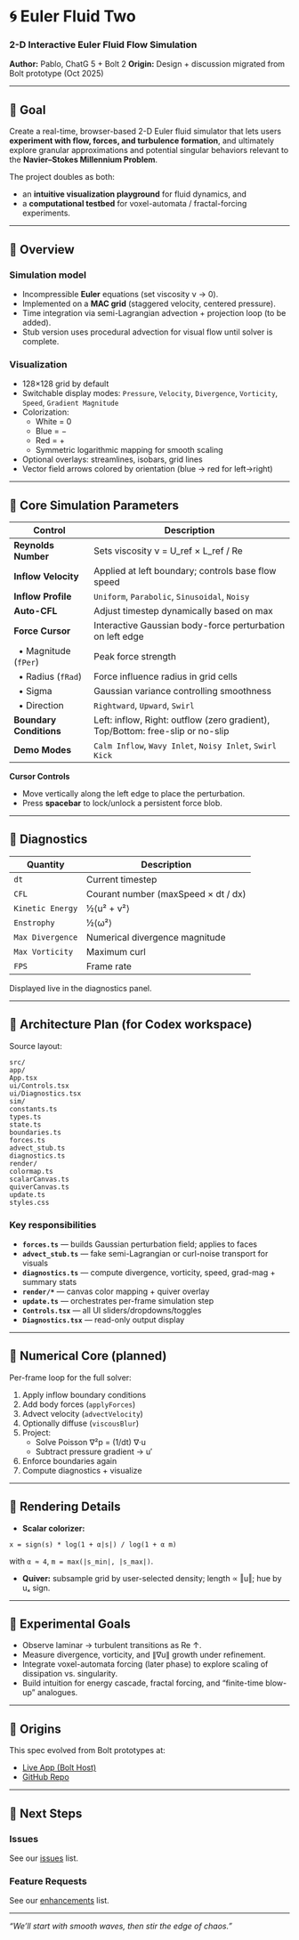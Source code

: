 # 🌀 Euler Fluid Two

### 2-D Interactive Euler Fluid Flow Simulation  
**Author:** Pablo, ChatG 5 + Bolt 2
**Origin:** Design + discussion migrated from Bolt prototype (Oct 2025)

---

## 🎯 Goal

Create a real-time, browser-based 2-D Euler fluid simulator that lets users **experiment with flow, forces, and turbulence formation**, and ultimately explore granular approximations and potential singular behaviors relevant to the **Navier–Stokes Millennium Problem**.

The project doubles as both:
- an **intuitive visualization playground** for fluid dynamics, and  
- a **computational testbed** for voxel-automata / fractal-forcing experiments.

---

## 🧩 Overview

### Simulation model
- Incompressible **Euler** equations (set viscosity ν → 0).  
- Implemented on a **MAC grid** (staggered velocity, centered pressure).  
- Time integration via semi-Lagrangian advection + projection loop (to be added).  
- Stub version uses procedural advection for visual flow until solver is complete.

### Visualization
- 128×128 grid by default  
- Switchable display modes: `Pressure`, `Velocity`, `Divergence`, `Vorticity`, `Speed`, `Gradient Magnitude`  
- Colorization:  
  - White = 0  
  - Blue = −  
  - Red = +  
  - Symmetric logarithmic mapping for smooth scaling  
- Optional overlays: streamlines, isobars, grid lines  
- Vector field arrows colored by orientation (blue → red for left→right)

---

## 🧮 Core Simulation Parameters

| Control | Description |
|----------|--------------|
| **Reynolds Number** | Sets viscosity ν = U_ref × L_ref / Re |
| **Inflow Velocity** | Applied at left boundary; controls base flow speed |
| **Inflow Profile** | `Uniform`, `Parabolic`, `Sinusoidal`, `Noisy` |
| **Auto-CFL** | Adjust timestep dynamically based on max |u| |
| **Force Cursor** | Interactive Gaussian body-force perturbation on left edge |
| &nbsp;&nbsp;• Magnitude (`fPer`) | Peak force strength |
| &nbsp;&nbsp;• Radius (`fRad`) | Force influence radius in grid cells |
| &nbsp;&nbsp;• Sigma | Gaussian variance controlling smoothness |
| &nbsp;&nbsp;• Direction | `Rightward`, `Upward`, `Swirl` |
| **Boundary Conditions** | Left: inflow, Right: outflow (zero gradient), Top/Bottom: free-slip or no-slip |
| **Demo Modes** | `Calm Inflow`, `Wavy Inlet`, `Noisy Inlet`, `Swirl Kick` |

**Cursor Controls**
- Move vertically along the left edge to place the perturbation.  
- Press **spacebar** to lock/unlock a persistent force blob.  

---

## 🧰 Diagnostics

| Quantity | Description |
|-----------|--------------|
| `dt` | Current timestep |
| `CFL` | Courant number (maxSpeed × dt / dx) |
| `Kinetic Energy` | ½⟨u² + v²⟩ |
| `Enstrophy` | ½⟨ω²⟩ |
| `Max Divergence` | Numerical divergence magnitude |
| `Max Vorticity` | Maximum curl |
| `FPS` | Frame rate |

Displayed live in the diagnostics panel.

---

## 🧠 Architecture Plan (for Codex workspace)

Source layout:
```
src/
app/
App.tsx
ui/Controls.tsx
ui/Diagnostics.tsx
sim/
constants.ts
types.ts
state.ts
boundaries.ts
forces.ts
advect_stub.ts
diagnostics.ts
render/
colormap.ts
scalarCanvas.ts
quiverCanvas.ts
update.ts
styles.css
```


### Key responsibilities

- **`forces.ts`** — builds Gaussian perturbation field; applies to faces  
- **`advect_stub.ts`** — fake semi-Lagrangian or curl-noise transport for visuals  
- **`diagnostics.ts`** — compute divergence, vorticity, speed, grad-mag + summary stats  
- **`render/*`** — canvas color mapping + quiver overlay  
- **`update.ts`** — orchestrates per-frame simulation step  
- **`Controls.tsx`** — all UI sliders/dropdowns/toggles  
- **`Diagnostics.tsx`** — read-only output display  

---

## 🔬 Numerical Core (planned)

Per-frame loop for the full solver:

1. Apply inflow boundary conditions  
2. Add body forces (`applyForces`)  
3. Advect velocity (`advectVelocity`)  
4. Optionally diffuse (`viscousBlur`)  
5. Project:  
   - Solve Poisson ∇²p = (1/dt) ∇·u  
   - Subtract pressure gradient → u′  
6. Enforce boundaries again  
7. Compute diagnostics + visualize

---

## 🧩 Rendering Details

- **Scalar colorizer:**
```
x = sign(s) * log(1 + α|s|) / log(1 + α m)
```

with `α ≈ 4`, `m = max(|s_min|, |s_max|)`.  
- **Quiver:** subsample grid by user-selected density; length ∝ ‖u‖; hue by uₓ sign.

---

## 🧠 Experimental Goals

- Observe laminar → turbulent transitions as Re ↑.  
- Measure divergence, vorticity, and ∥∇u∥ growth under refinement.  
- Integrate voxel-automata forcing (later phase) to explore scaling of dissipation vs. singularity.  
- Build intuition for energy cascade, fractal forcing, and “finite-time blow-up” analogues.

---

## 🔗 Origins

This spec evolved from Bolt prototypes at:
- [Live App (Bolt Host)](https://euler-fluid-two.bolt.host)  
- [GitHub Repo](https://github.com/pablo-mayrgundter/euler-fluid-two)

---

## 🧱 Next Steps

### Issues
See our [issues](https://github.com/pablo-mayrgundter/euler-fluid-two/issues?q=is%3Aissue%20state%3Aopen%20label%3Abug) list.

### Feature Requests

See our [enhancements](https://github.com/pablo-mayrgundter/euler-fluid-two/issues?q=is%3Aissue%20state%3Aopen%20label%3Aenhancement) list.

---

*“We’ll start with smooth waves, then stir the edge of chaos.”*
